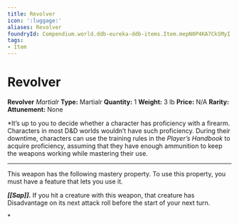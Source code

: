 ```yaml
---
title: Revolver
icon: ':luggage:'
aliases: Revolver
foundryId: Compendium.world.ddb-eureka-ddb-items.Item.mepN0P4KA7CkSMyI
tags:
- Item
---
```


# Revolver

**Revolver**
_Martialr_
**Type:** Martialr
**Quantity:** 1
**Weight:** 3 lb
**Price:** N/A
**Rarity:** 
**Attunement:** None

*It’s up to you to decide whether a character has proficiency with a firearm. Characters in most D&D worlds wouldn’t have such proficiency. During their downtime, characters can use the training rules in the *Player’s Handbook* to acquire proficiency, assuming that they have enough ammunition to keep the weapons working while mastering their use.
<div class="mastery-container"><hr />
<p>This weapon has the following mastery property. To use this property, you must have a feature that lets you use it.

***[[Sap]].*** If you hit a creature with this weapon, that creature has Disadvantage on its next attack roll before the start of your next turn.</p>*